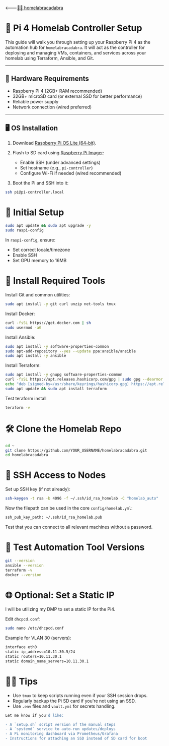 🡐[🧙‍♂️ homelabracadabra](../README.md)

# 🍓 Pi 4 Homelab Controller Setup

This guide will walk you through setting up your Raspberry Pi 4 as the automation hub for `homelabracadabra`. It will act as the controller for deploying and managing VMs, containers, and services across your homelab using Terraform, Ansible, and Git.

---

## 🔧 Hardware Requirements

- Raspberry Pi 4 (2GB+ RAM recommended)
- 32GB+ microSD card (or external SSD for better performance)
- Reliable power supply
- Network connection (wired preferred)

---

## 🖥️ OS Installation

1. Download [Raspberry Pi OS Lite (64-bit)](https://www.raspberrypi.com/software/operating-systems/).
2. Flash to SD card using [Raspberry Pi Imager](https://www.raspberrypi.com/software/):
   - Enable SSH (under advanced settings)
   - Set hostname (e.g., `pi-controller`)
   - Configure Wi-Fi if needed (wired recommended)

3. Boot the Pi and SSH into it:

```bash
ssh pi@pi-controller.local
```

# 🧹 Initial Setup

```bash
sudo apt update && sudo apt upgrade -y
sudo raspi-config
```

In `raspi-config`, ensure:

- Set correct locale/timezone
- Enable SSH
- Set GPU memory to 16MB

# 🧰 Install Required Tools

Install Git and common utilities:
```bash
sudo apt install -y git curl unzip net-tools tmux
```

Install Docker:
```bash
curl -fsSL https://get.docker.com | sh
sudo usermod -aG 
```

Install Ansible:
```bash
sudo apt install -y software-properties-common
sudo apt-add-repository --yes --update ppa:ansible/ansible
sudo apt install -y ansible
```

Install Terraform:
```bash
sudo apt install -y gnupg software-properties-common
curl -fsSL https://apt.releases.hashicorp.com/gpg | sudo gpg --dearmor -o /usr/share/keyrings/hashicorp.gpg
echo "deb [signed-by=/usr/share/keyrings/hashicorp.gpg] https://apt.releases.hashicorp.com $(lsb_release -cs) main" | sudo tee /etc/apt/sources.list.d/hashicorp.list
sudo apt update && sudo apt install terraform
```
Test teraform install
```bash
teraform -v
```

# 🛠️ Clone the Homelab Repo

```bash
cd ~
git clone https://github.com/YOUR_USERNAME/homelabracadabra.git
cd homelabracadabra
```

# 🔐 SSH Access to Nodes

Set up SSH key (if not already):
```bash
ssh-keygen -t rsa -b 4096 -f ~/.ssh/id_rsa_homelab -C "homelab_auto"
```
Now the filepath can be used in the core `config/homelab.yml`:
```bash
ssh_pub_key_path: ~/.ssh/id_rsa_homelab.pub
```
Test that you can connect to all relevant machines without a password.

# 🧪 Test Automation Tool Versions

```bash
git --version
ansible --version
terraform -v
docker --version
```

# 🌐 Optional: Set a Static IP

I will be utilizing my DMP to set a static IP for the Pi4.

Edit `dhcpcd.conf`:
```bash
sudo nano /etc/dhcpcd.conf
```
Example for VLAN 30 (servers):
```bash
interface eth0
static ip_address=10.11.30.5/24
static routers=10.11.30.1
static domain_name_servers=10.11.30.1
```

# 🧙‍♂️ Tips

- Use `tmux` to keep scripts running even if your SSH session drops.
- Regularly backup the Pi SD card if you're not using an SSD.
- Use `.env` files and `vault.yml` for secrets handling.
```bash
Let me know if you'd like:

- A `setup.sh` script version of the manual steps
- A `systemd` service to auto-run updates/deploys
- A Pi monitoring dashboard via Prometheus/Grafana
- Instructions for attaching an SSD instead of SD card for boot
```